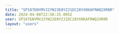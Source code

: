 ```yaml
---
title: "SP107ENYMVJ2YN23E0YZJ1DC28YX0KAFRWQ2XR0R"
date: 2024-04-08T22:58:25.095Z
user: SP107ENYMVJ2YN23E0YZJ1DC28YX0KAFRWQ2XR0R
layout: "users"
---
```

    